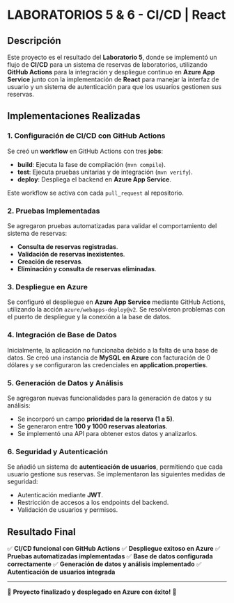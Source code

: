 # LABORATORIOS 5 & 6 - CI/CD | React

## Descripción
Este proyecto es el resultado del **Laboratorio 5**, donde se implementó un flujo de **CI/CD** para un sistema de reservas de laboratorios, utilizando **GitHub Actions** para la integración y despliegue continuo en **Azure App Service** junto con la implementación de **React** para manejar la interfaz de usuario y un sistema de autenticación para que los usuarios gestionen sus reservas.

## Implementaciones Realizadas

### 1. Configuración de CI/CD con GitHub Actions
Se creó un **workflow** en GitHub Actions con tres **jobs**:
- **build**: Ejecuta la fase de compilación (`mvn compile`).
- **test**: Ejecuta pruebas unitarias y de integración (`mvn verify`).
- **deploy**: Despliega el backend en **Azure App Service**.

Este workflow se activa con cada `pull_request` al repositorio.

### 2. Pruebas Implementadas
Se agregaron pruebas automatizadas para validar el comportamiento del sistema de reservas:
- **Consulta de reservas registradas**.
- **Validación de reservas inexistentes**.
- **Creación de reservas**.
- **Eliminación y consulta de reservas eliminadas**.

### 3. Despliegue en Azure
Se configuró el despliegue en **Azure App Service** mediante GitHub Actions, utilizando la acción `azure/webapps-deploy@v2`. Se resolvieron problemas con el puerto de despliegue y la conexión a la base de datos.

### 4. Integración de Base de Datos
Inicialmente, la aplicación no funcionaba debido a la falta de una base de datos. Se creó una instancia de **MySQL en Azure** con facturación de 0 dólares y se configuraron las credenciales en **application.properties**.

### 5. Generación de Datos y Análisis
Se agregaron nuevas funcionalidades para la generación de datos y su análisis:
- Se incorporó un campo **prioridad de la reserva (1 a 5)**.
- Se generaron entre **100 y 1000 reservas aleatorias**.
- Se implementó una API para obtener estos datos y analizarlos.

### 6. Seguridad y Autenticación
Se añadió un sistema de **autenticación de usuarios**, permitiendo que cada usuario gestione sus reservas. Se implementaron las siguientes medidas de seguridad:
- Autenticación mediante **JWT**.
- Restricción de accesos a los endpoints del backend.
- Validación de usuarios y permisos.

## Resultado Final
✅ **CI/CD funcional con GitHub Actions**
✅ **Despliegue exitoso en Azure**
✅ **Pruebas automatizadas implementadas**
✅ **Base de datos configurada correctamente**
✅ **Generación de datos y análisis implementado**
✅ **Autenticación de usuarios integrada**

---
🚀 **Proyecto finalizado y desplegado en Azure con éxito!** 🎉
